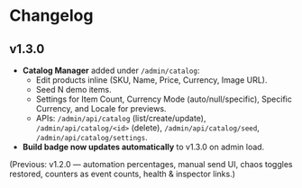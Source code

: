 # Changelog

## v1.3.0
- **Catalog Manager** added under `/admin/catalog`:
  - Edit products inline (SKU, Name, Price, Currency, Image URL).
  - Seed N demo items.
  - Settings for Item Count, Currency Mode (auto/null/specific), Specific Currency, and Locale for previews.
  - APIs: `/admin/api/catalog` (list/create/update), `/admin/api/catalog/<id>` (delete), `/admin/api/catalog/seed`, `/admin/api/catalog/settings`.
- **Build badge now updates automatically** to v1.3.0 on admin load.

(Previous: v1.2.0 — automation percentages, manual send UI, chaos toggles restored, counters as event counts, health & inspector links.)

